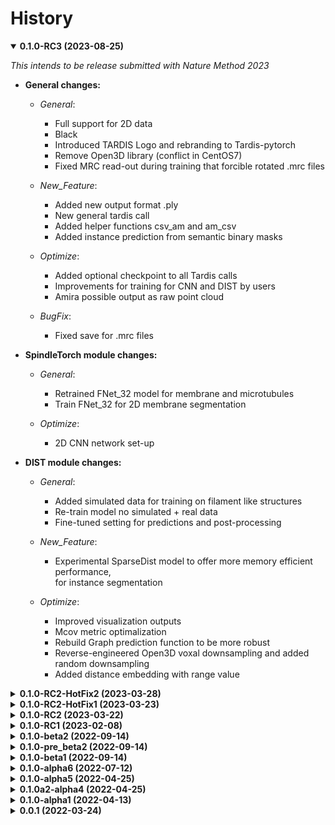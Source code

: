 # History
<details open>
    <summary><b>0.1.0-RC3 (2023-08-25)</b></summary>

*This intends to be release submitted with Nature Method 2023*

* **General changes:**
    * *General*:
        * Full support for 2D data
        * Black
        * Introduced TARDIS Logo and rebranding to Tardis-pytorch
        * Remove Open3D library (conflict in CentOS7)
        * Fixed MRC read-out during training that forcible rotated .mrc files

    * *New_Feature*: 
        * Added new output format .ply
        * New general tardis call
        * Added helper functions csv_am and am_csv
        * Added instance prediction from semantic binary masks 

    * *Optimize*: 
        * Added optional checkpoint to all Tardis calls
        * Improvements for training for CNN and DIST by users
        * Amira possible output as raw point cloud

    * *BugFix*:
        * Fixed save for .mrc files

* **SpindleTorch module changes:**
    * *General*:
        * Retrained FNet_32 model for membrane and microtubules
        * Train FNet_32 for 2D membrane segmentation

    * *Optimize*: 
        * 2D CNN network set-up

* **DIST module changes:**
    * *General*:
        * Added simulated data for training on filament like structures
        * Re-train model no simulated + real data
        * Fine-tuned setting for predictions and post-processing

    * *New_Feature*: 
        * Experimental SparseDist model to offer more memory efficient performance,  
      for instance segmentation

    * *Optimize*: 
        * Improved visualization outputs
        * Mcov metric optimalization
        * Rebuild Graph prediction function to be more robust
        * Reverse-engineered Open3D voxal downsampling and added random downsampling
        * Added distance embedding with range value

</details>

<details>
    <summary><b>0.1.0-RC2-HotFix2 (2023-03-28)</b></summary>

* **General changes:**
  * Fixed saving int8 semantic output as mrc
  * Added rotation for CNN prediction

</details>

<details>
    <summary><b>0.1.0-RC2-HotFix1 (2023-03-23)</b></summary>

* **General changes:**
  * Fixed loading for corrupted mrc files
  * Fixed for loading and saving mrc/rec files (fix for reading headers size)
  * Fix for loading new Amira SG with coordinates in 'nm' not 'Angstrom'
  * Small fixed in general prediction loops
  * Fixed missing membrane instance prediction output

</details>

<details>
    <summary><b>0.1.0-RC2 (2023-03-22)</b></summary>

* **General changes:**
    * *General*: 
      * Normalized all documentation to *.md
    * *New_Feature*: 
      * Ensure support for PyTorch 2.0 
      * Added benchmark entry
      * Added ClBCE and ClDice loss functions
      * Added binary Amira image file export
      * Full membrane support (training and prediction of cryo-mem)
      * Added costume LR schedular (ISR - invert square root)
    * *Optimize*: 
      * Loss functions pytest and general cleanup
      * Formatting and missing TardisErrors
      * 20x Speed up for Tardis logo for Linux/OS X
    * *BugFix*:
      * Fixed small bugs in metrics calculation

* **SpindleTorch module changes:**
    * *New_Feature* 
      * Added and tested clDice and clBCE loss function
    * *Optimize* 
      * Support for membrane training dataset
    * *General* 
      * Globally change normalization (0-1) to image standardization (-1-1)
      with mean and standard deviation

* **DIST module changes:**
  * *New_Feature* 
        * Node embedding with furier random
        * Added calculation of mcov metric during training and save checkpoint based on it
  * *Optimize* 
    * Point cloud visualization can be now with or without animation

</details>

<details>
    <summary><b>0.1.0-RC1 (2023-02-08)</b></summary>

* **Code restructure:**
    * *Optimize*:
        * autonomization of tests for all python version

* **SpindleTorch module changes:**
    * *Optimize*:
      * Rebuild interpolation for images and mask
      * Simplified building training/testing of datasets
      * Redo mask building from coordinates
      * Build_Point_Cloud
      * New model train with optimize image normalization
    * *BugFix*:
      * image normalization for few very specific cases

* **DIST module changes:**
    * *Optimize*:
      * Change how DIST distance embedding is computed for GT data.
      * Change normalization for point cloud
        - MT normalized by pixel size
        - All other by open3d downsampling value optional random downsamling
      * F1 eval metric and BCE loss without diagonal axis
    * *New_Feature*:
      * DataLoader for stanford data
      * spline filtering include geometric filtering and margin of spline
    * *BugFix*:
      * in point cloud segmenter when feed with coord idx as float not int

* **General changes:**
    * *General*:
      * Added data competition with Amira mesh output
      * Added license footnote
    * *General* code *Optimize* for speed
    * *BugFix* and *Optimize* for post-processing of spatial-graphs
    * *BugFix* and *New_Feature* for amira export format (now build multi-label)
    * *BugFix*:
      * AWS weight import when aws don't allow read access
    * *New_Feature*:
      * TardisError for all error handling

</details>

<details>
    <summary><b>0.1.0-beta2 (2022-09-14)</b></summary>

* **Code restructure:**
    * Finished documentation with Sphinx
    * Build testes for the whole tardis-pytorch
    * Push to RC branch

* **SpindleTorch module changes:**
    * Cryo-membrane model support 
    * Build prediction module for Cryo-membrane
    * Removed scaling module (after extensive testes it shows not benefits)
    * Fixes in building train data set and small restructure (more in documentation)
    * Added more support for 2D images while building test/train dataset
    * Added support for pure probability prediction output in float32

* **DIST module changes:**
    * Last clean-up and prepare for release with ICLR2023

* **General changes:**
    * Added support for mrc and csv file outputs
    * Support for python 3.11 (awaiting pytorch and open3d)
    * requirements.txt changes and include pytroch with support for different os

</details>

<details>
    <summary><b>0.1.0-pre_beta2 (2022-09-14)</b></summary>

* **Code restructure:**
    * Clean-up
    * Restructure code organization
    * Removed slcpy and unified it with spindletorch and dist
    * Rebuild main classes and make them more general
    * Simplified overall structure
    * Full documentation with Sphinx
    * Separate dev. requirements
    * Cleaned S3 aws loading and removed old models from S3 bucket

* **SLCPY module changes:**
    * Removed and marge with SpindleTorch and DIST

* **SpindleTorch module changes:**
    * Retrained FNet_16, FNet_32 and UNet_16, UNet_32

* **DIST module changes:**
    * Introduced DIST for semantic segmentation
    * Retrained model on ScanNet v2 datasets
    * Added node feature embedding with images or RGB values
    * Retrained DIST model on ScanNet v2 + RGB

* **General changes:**
    * Load image data, marge and fixed for int8 and uint8
    * Amira binary import fixes. Amira defined import type. Previously assumption was
      that Amira load all binary as uint8. Amira loads files as uint8 or int8 and
      have different structures when loading mask data which can be binary or ascii.
    * Overall stability improvements
    * Tardis logo was integrated with all TARDIS modules
    * Build tests for the whole tardis-pytorch
    * Introduced tardis_dev and divided stable and developmental branches
    * Fixed image normalization and ensure correct normalized output for training
      and prediction
    * Added MRC export
    * Minor bugfixes from prebeta2 and new additions to beta2

</details>

<details>
    <summary><b>0.1.0-beta1 (2022-09-14)</b></summary>

* **DIST module changes:**
    * Added new classification model based on DIST
    * Simplified logic for patching big point cloud + reduction of number of patches
    * Model structure now embedded in the model weight file
    * Spline smoothing added to graph prediction
    * Small bugfixes:
        * Fixe initial_scale in model nn.Modules
        * Fixed graph builder for ScanNet and PartNet
    * Speed improved dataloader during training
    * Added support for .ply file format and meshes
    * Re-train model on different DIST structure for the paper and for searching 
      of the best approach
    * Bugfixes for segmentation of point cloud from graph probabilities
        * Speed-up boost with simplifying the building and reading adjacency matrix
        * Fix in masking adjacency matrix for points already connected
        * Moved from greedy segmentation to 1-step-back segmentation

* **SpindleTorch changes:**
    * Quick retrained model on hand-curated dataset
    * Added and trained new FNet
    * Standardized pixel size input. Now all data are reshaped to the pixel size of 2.32
    * Change up-sampling from align_corners=True to align_corners=False
    * Added new data for training from @Stefanie_Redemann and @Gunar
    * Ground-up rebuild spindletorch model
        * New Big UNet model combining both UNet and UNet3Plus
        * Unet/Unet3Plus re-trained <- rejected big_unet is better
        * Train Big UNet
    * Speed-up prediction with new Big UNet model

* **SLCPY module changes:**
    * Fix interpolation handling for up-sampled datasets
    * Post-processing improvements and speeds-up
    * MRC2014 file format expand readable formats
    * Processing image data with standardized pixel size of 25 A
    * Bugfixes for floating point precision in Amira output
        * Change floating point from 3 to 15
    * Improvements from importing data from binary Amira file format
        * Change how pixel size is calculated. Amira has weird behavior whenever ET 
          is trimmed. Include this in pixel size calculation
    * Improvements in .rec, .mrc file loader
        * .rec and .mrc file are format with uint8 (value from -128 to 128) or 
          int8 (value from 0 to 255). Fix reading of these files

* **TARDIS**
    * Cleaned log output for easier reading
    * New beautiful log progress window
    * Moved loss fun. to common directory
    * Clean-up
    * Flake8 and pyteset fixes
    * Global tunning for segmentation quality

</details>

<details>
    <summary><b>0.1.0-alpha6 (2022-07-12)</b></summary>

* Check pipeline for image embedding (normalization to enhance features)
    * Introduce new normalization ResaleNormalize that spread histogram from 
    2-98 projectile of intensity distribution
* Model retraining for MTs and membranes (generalization)
* Redone PC normalization
* Additional work on speed up training by optimizing DataLoader
* TODO: Model retraining for MTs with real image data
* Closed #7 an #9 issue
* Added removal of dist_embedding as an input
* SpindleTorch rebuild to work on 2D and 3D datasets
* DIST training progress bar update (simplified output and removed prints)
* Add Visualizer module for point clouds
* Added hotfix for output of coordinates to fit Amira coordinates transformation
* Spellings and documentation fixes
* Bumped version for DIST and slcpy
* Cleaned code and documentation

</details>

<details>
    <summary><b>0.1.0-alpha5 (2022-04-25)</b></summary>

* Rename GraphFormer to DIST (Dimensionless instance Segmentation Transformer)
* Updates for DIST
    * SetUp metric evaluation
    * Changes in handling point cloud
        * Normalization based on K-NN distance
    * Setup for easy dissection of the model
    * Dist version to 0.1.5
    * Added evaluation pipeline

</details>

<details>
    <summary><b>0.1.0a2-alpha4 (2022-04-25)</b></summary>

* Fix for better handling graph prediction
* Fix for #4-#6 issues
* Small bugfixes for GraphFormer while training
* Add point cloud normalization before training/prediction

</details>

<details>
    <summary><b>0.1.0-alpha1 (2022-04-13)</b></summary>

* Rename tardis to tardis-pytorch
* Build tests for all modules
* Integrated slcpy, spindletorch and graphformer
* Added general workflow for MT prediction
    * SLCPY:
        * Loading of data types: .tif, .am, .mrc, .rec for 2D and 3D
        * Included all slcpy modules
        * Move Amira file output of point cloud from graphformer
        * SetUp workflows for data pre- and post-processing 

* SPINDLETORCH
    * Included all spindletorch modules
    * Build standard workflows for training and prediction of 2D and 3D images

* GRAPHFORMER
    * Included all graphformer modules

</details>

<details>
    <summary><b>0.0.1 (2022-03-24)</b></summary>

* Initial commit

</details>

